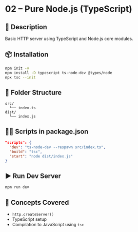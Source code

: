 # 02 – Pure Node.js (TypeScript)

## 📄 Description
Basic HTTP server using TypeScript and Node.js core modules.

## 📦 Installation

```bash
npm init -y
npm install -D typescript ts-node-dev @types/node
npx tsc --init
```

## 📂 Folder Structure

```
src/
  └── index.ts
dist/
  └── index.js
```

## 🧑‍💻 Scripts in package.json

```json
"scripts": {
  "dev": "ts-node-dev --respawn src/index.ts",
  "build": "tsc",
  "start": "node dist/index.js"
}
```

## ▶️ Run Dev Server

```bash
npm run dev
```

## 📘 Concepts Covered

- `http.createServer()`
- TypeScript setup
- Compilation to JavaScript using `tsc`